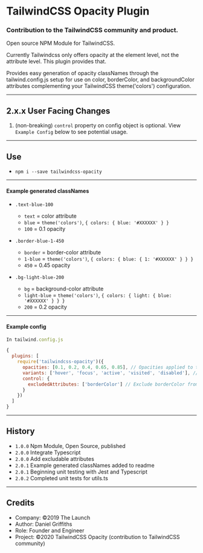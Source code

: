 # TailwindCSS Opacity Plugin

### Contribution to the TailwindCSS community and product.

Open source NPM Module for TailwindCSS.

Currently Tailwindcss only offers opacity at the element level, not the attribute level. This plugin provides that.

Provides easy generation of opacity classNames through the tailwind.config.js setup for use on color, borderColor, and backgroundColor attributes complementing your TailwindCSS theme('colors') configuration.

---

## 2.x.x User Facing Changes

1. (non-breaking) `control` property on config object is optional. View `Example Config` below to see potential usage.

---

## Use

- `npm i --save tailwindcss-opacity`

---

#### Example generated classNames

- `.text-blue-100`

  - `text` = color attribute
  - `blue` = `theme('colors')`, `{ colors: { blue: '#XXXXXX' } }`
  - `100` = 0.1 opacity

- `.border-blue-1-450`

  - `border` = border-color attribute
  - `1-blue` = `theme('colors')`, `{ colors: { blue: { 1: '#XXXXXX' } } }`
  - `450` = 0.45 opacity

- `.bg-light-blue-200`

  - `bg` = background-color attribute
  - `light-blue` = `theme('colors')`, `{ colors: { light: { blue: '#XXXXXX' } } }`
  - `200` = 0.2 opacity

---

#### Example config

```javascript
In tailwind.config.js

{
  plugins: [
    require('tailwindcss-opacity')({
      opacities: [0.1, 0.2, 0.4, 0.65, 0.85], // Opacities applied to theme('colors')
      variants: ['hover', 'focus', 'active', 'visited', 'disabled'], // Variants to apply opacities to
      control: {
        excludedAttributes: ['borderColor'] // Exclude borderColor from generation
      }
    })
  ]
}
```

---

## History

- `1.0.0` Npm Module, Open Source, published
- `2.0.0` Integrate Typescript
- `2.0.0` Add excludable attributes
- `2.0.1` Example generated classNames added to readme
- `2.0.1` Beginning unit testing with Jest and Typescript
- `2.0.2` Completed unit tests for utils.ts

---

## Credits

- Company: ©2019 The Launch
- Author: Daniel Griffiths
- Role: Founder and Engineer
- Project: ©2020 TailwindCSS Opacity (contribution to TailwindCSS community)
